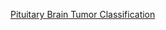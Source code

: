 [Pituitary Brain Tumor Classification](https://htmlpreview.github.io/?https://github.com/hugohiraoka/Pituitary_Brain_Tumor_Classification/blob/main/html/Pituitary_Brain_Tumor_Classification.html)
